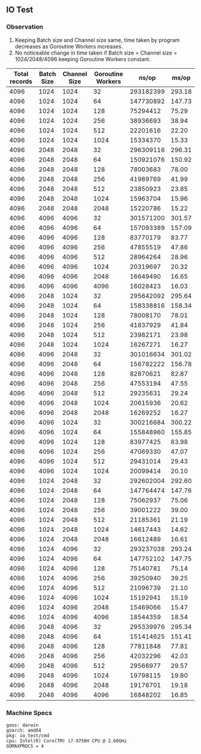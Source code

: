 ## IO Test

### Observation
1. Keeping Batch size and Channel size same, time taken by program decreases as Goroutine Workers increases.
2. No noticeable change in time taken if Batch size = Channel size = 1024/2048/4096 keeping Goroutine Workers constant.

| Total records | Batch Size | Channel Size | Goroutine Workers | ns/op       | ms/op    |
|---------------|------------|--------------|-------------------|-------------|----------|
| 4096          | 1024       | 1024         | 32                | 293182399   | 293.18   |
| 4096          | 1024       | 1024         | 64                | 147730892   | 147.73   |
| 4096          | 1024       | 1024         | 128               | 75294412    | 75.29    |
| 4096          | 1024       | 1024         | 256               | 38936693    | 38.94    |
| 4096          | 1024       | 1024         | 512               | 22201616    | 22.20    |
| 4096          | 1024       | 1024         | 1024              | 15334370    | 15.33    |
| 4096          | 2048       | 2048         | 32                | 296309116   | 296.31   |
| 4096          | 2048       | 2048         | 64                | 150921076   | 150.92   |
| 4096          | 2048       | 2048         | 128               | 78003683    | 78.00    |
| 4096          | 2048       | 2048         | 256               | 41989769    | 41.99    |
| 4096          | 2048       | 2048         | 512               | 23850923    | 23.85    |
| 4096          | 2048       | 2048         | 1024              | 15963704    | 15.96    |
| 4096          | 2048       | 2048         | 2048              | 15220786    | 15.22    |
| 4096          | 4096       | 4096         | 32                | 301571200   | 301.57   |
| 4096          | 4096       | 4096         | 64                | 157093389   | 157.09   |
| 4096          | 4096       | 4096         | 128               | 83770179    | 83.77    |
| 4096          | 4096       | 4096         | 256               | 47855519    | 47.86    |
| 4096          | 4096       | 4096         | 512               | 28964264    | 28.96    |
| 4096          | 4096       | 4096         | 1024              | 20319697    | 20.32    |
| 4096          | 4096       | 4096         | 2048              | 16649490    | 16.65    |
| 4096          | 4096       | 4096         | 4096              | 16028423    | 16.03    |
| 4096          | 2048       | 1024         | 32                | 295642092   | 295.64   |
| 4096          | 2048       | 1024         | 64                | 158338816   | 158.34   |
| 4096          | 2048       | 1024         | 128               | 78008170    | 78.01    |
| 4096          | 2048       | 1024         | 256               | 41837929    | 41.84    |
| 4096          | 2048       | 1024         | 512               | 23982171    | 23.98    |
| 4096          | 2048       | 1024         | 1024              | 16267271    | 16.27    |
| 4096          | 4096       | 2048         | 32                | 301016634   | 301.02   |
| 4096          | 4096       | 2048         | 64                | 156782222   | 156.78   |
| 4096          | 4096       | 2048         | 128               | 82870621    | 82.87    |
| 4096          | 4096       | 2048         | 256               | 47553194    | 47.55    |
| 4096          | 4096       | 2048         | 512               | 29235631    | 29.24    |
| 4096          | 4096       | 2048         | 1024              | 20615936    | 20.62    |
| 4096          | 4096       | 2048         | 2048              | 16269252    | 16.27    |
| 4096          | 4096       | 1024         | 32                | 300216684   | 300.22   |
| 4096          | 4096       | 1024         | 64                | 155848960   | 155.85   |
| 4096          | 4096       | 1024         | 128               | 83977425    | 83.98    |
| 4096          | 4096       | 1024         | 256               | 47069330    | 47.07    |
| 4096          | 4096       | 1024         | 512               | 29431014    | 29.43    |
| 4096          | 4096       | 1024         | 1024              | 20099414    | 20.10    |
| 4096          | 1024       | 2048         | 32                | 292602004   | 292.60   |
| 4096          | 1024       | 2048         | 64                | 147764474   | 147.76   |
| 4096          | 1024       | 2048         | 128               | 75062937    | 75.06    |
| 4096          | 1024       | 2048         | 256               | 39001222    | 39.00    |
| 4096          | 1024       | 2048         | 512               | 21185361    | 21.19    |
| 4096          | 1024       | 2048         | 1024              | 14617443    | 14.62    |
| 4096          | 1024       | 2048         | 2048              | 16612489    | 16.61    |
| 4096          | 1024       | 4096         | 32                | 293237038   | 293.24   |
| 4096          | 1024       | 4096         | 64                | 147752102   | 147.75   |
| 4096          | 1024       | 4096         | 128               | 75140781    | 75.14    |
| 4096          | 1024       | 4096         | 256               | 39250940    | 39.25    |
| 4096          | 1024       | 4096         | 512               | 21096739    | 21.10    |
| 4096          | 1024       | 4096         | 1024              | 15192941    | 15.19    |
| 4096          | 1024       | 4096         | 2048              | 15469066    | 15.47    |
| 4096          | 1024       | 4096         | 4096              | 18544359    | 18.54    |
| 4096          | 2048       | 4096         | 32                | 295339976   | 295.34   |
| 4096          | 2048       | 4096         | 64                | 151414625   | 151.41   |
| 4096          | 2048       | 4096         | 128               | 77811848    | 77.81    |
| 4096          | 2048       | 4096         | 256               | 42032296    | 42.03    |
| 4096          | 2048       | 4096         | 512               | 29566977    | 29.57    |
| 4096          | 2048       | 4096         | 1024              | 19798115    | 19.80    |
| 4096          | 2048       | 4096         | 2048              | 19176701    | 19.18    |
| 4096          | 2048       | 4096         | 4096              | 16848202    | 16.85    |

### Machine Specs
```
goos: darwin
goarch: amd64
pkg: io_test/cmd
cpu: Intel(R) Core(TM) i7-9750H CPU @ 2.60GHz
GOMAXPROCS = 4
```